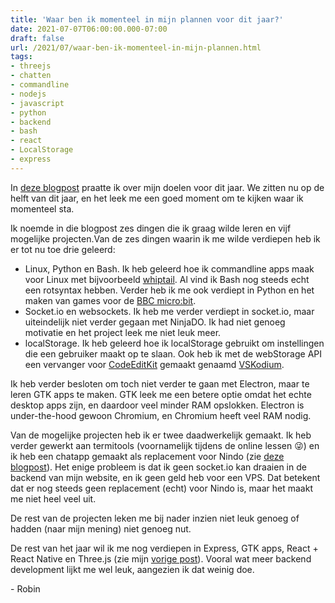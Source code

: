 ```yaml
---
title: 'Waar ben ik momenteel in mijn plannen voor dit jaar?'
date: 2021-07-07T06:00:00.000-07:00
draft: false
url: /2021/07/waar-ben-ik-momenteel-in-mijn-plannen.html
tags: 
- threejs
- chatten
- commandline
- nodejs
- javascript
- python
- backend
- bash
- react
- LocalStorage
- express
---
```


In [deze blogpost](https://webdevelopment-en-meer.blogspot.com/2021/01/dit-wil-ik-leren-in-2021.html) praatte ik over mijn doelen voor dit jaar. We zitten nu op de helft van dit jaar, en het leek me een goed moment om te kijken waar ik momenteel sta.

Ik noemde in die blogpost zes dingen die ik graag wilde leren en vijf mogelijke projecten.Van de zes dingen waarin ik me wilde verdiepen heb ik er tot nu toe drie geleerd:

*   Linux, Python en Bash. Ik heb geleerd hoe ik commandline apps maak voor Linux met bijvoorbeeld [whiptail](https://en.wikibooks.org/wiki/Bash_Shell_Scripting/Whiptail). Al vind ik Bash nog steeds echt een rotsyntax hebben. Verder heb ik me ook verdiept in Python en het maken van games voor de [BBC micro:bit](https://microbit.org/).
*   Socket.io en websockets. Ik heb me verder verdiept in socket.io, maar uiteindelijk niet verder gegaan met NinjaDO. Ik had niet genoeg motivatie en het project leek me niet leuk meer.
*   localStorage. Ik heb geleerd hoe ik localStorage gebruikt om instellingen die een gebruiker maakt op te slaan. Ook heb ik met de webStorage API een vervanger voor [CodeEditKit](https://www.geheimesite.nl/library/projects/package/code_edit_kit.php) gemaakt genaamd [VSKodium](https://www.geheimesite.nl/library/projects/package/VSKodium.php).

Ik heb verder besloten om toch niet verder te gaan met Electron, maar te leren GTK apps te maken. GTK leek me een betere optie omdat het echte desktop apps zijn, en daardoor veel minder RAM opslokken. Electron is under-the-hood gewoon Chromium, en Chromium heeft veel RAM nodig.  

Van de mogelijke projecten heb ik er twee daadwerkelijk gemaakt. Ik heb verder gewerkt aan termitools (voornamelijk tijdens de online lessen 😜) en ik heb een chatapp gemaakt als replacement voor Nindo (zie [deze blogpost](https://webdevelopment-en-meer.blogspot.com/2021/02/thinkchat-mijn-nieuwe-chatapp.html)). Het enige probleem is dat ik geen socket.io kan draaien in de backend van mijn website, en ik geen geld heb voor een VPS. Dat betekent dat er nog steeds geen replacement (echt) voor Nindo is, maar het maakt me niet heel veel uit.

De rest van de projecten leken me bij nader inzien niet leuk genoeg of hadden (naar mijn mening) niet genoeg nut.

De rest van het jaar wil ik me nog verdiepen in Express, GTK apps, React + React Native en Three.js (zie mijn [vorige post](https://webdevelopment-en-meer.blogspot.com/2021/07/threejs-3d-grahics-met-javascript.html)). Vooral wat meer backend development lijkt me wel leuk, aangezien ik dat weinig doe.  

\- Robin
